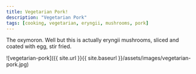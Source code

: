 ```yaml
---
title: Vegetarian Pork!
description: "Vegetarian Pork"
tags: [cooking, vegetarian, eryngii, mushrooms, pork]
---
```

The oxymoron. Well but this is actually eryngii mushrooms, sliced and coated with egg, stir fried.

![vegetarian-pork]({{ site.url }}{{ site.baseurl }}/assets/images/vegetarian-pork.jpg)
